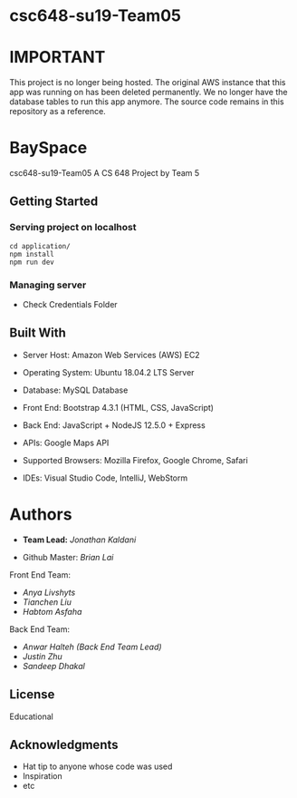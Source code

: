 # csc648-su19-Team05

# IMPORTANT

This project is no longer being hosted. The original AWS instance that this app was running on has been deleted permanently. We no longer have the database tables to run this app anymore. The source code remains in this repository as a reference.

# BaySpace

csc648-su19-Team05
A CS 648 Project by Team 5

## Getting Started

### Serving project on localhost
```
cd application/
npm install
npm run dev
```

### Managing server
* Check Credentials Folder

## Built With

* Server Host:
  Amazon Web Services (AWS) EC2
  
* Operating System:
  Ubuntu 18.04.2 LTS Server
  
* Database:
  MySQL Database
  
* Front End:
  Bootstrap 4.3.1 (HTML, CSS, JavaScript)
  
* Back End:
JavaScript + NodeJS 12.5.0 + Express

* APIs:
Google Maps API

* Supported Browsers:
Mozilla Firefox, Google Chrome, Safari

* IDEs:
Visual Studio Code, IntelliJ, WebStorm


# Authors

* **Team Lead:** *Jonathan Kaldani*

* Github Master: *Brian Lai*

Front End Team:
- *Anya Livshyts*
- *Tianchen Liu*
- *Habtom Asfaha*


Back End Team:
- *Anwar Halteh (Back End Team Lead)*
- *Justin Zhu*
- *Sandeep Dhakal*


## License
Educational

## Acknowledgments

* Hat tip to anyone whose code was used
* Inspiration
* etc
